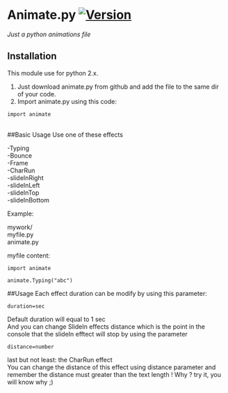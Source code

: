 # Animate.py [![Version](https://img.shields.io/badge/current%20version-1-red.svg)](https://github.com/ZeroX-DG/Animate.py/tree/master/src/ver_1)
*Just a python animations file*

## Installation
This module use for python 2.x.<br />
1. Just download animate.py from github and add the file to the same dir of your code.<br />
2. Import animate.py using this code: 
```
import animate
```
<br />
##Basic Usage
Use one of these effects<br />

  -Typing<br />
  -Bounce<br />
  -Frame<br />
  -CharRun<br />
  -slideInRight<br />
  -slideInLeft<br />
  -slideInTop<br />
  -slideInBottom<br />

Example:

mywork/ <br>
  myfile.py<br>
  animate.py<br>

myfile content:

```
import animate

animate.Typing("abc")
```

##Usage
Each effect duration can be modify by using this parameter:
```
duration=sec
```
Default duration will equal to 1 sec <br />
And you can change SlideIn effects distance which is the point in the console that the slideIn efftect will stop by using the parameter
```
distance=number
```
last but not least: the CharRun effect<br />
You can change the distance of this effect using distance parameter and remember the distance must greater than the text length ! Why ? try it, you will know why ;)
